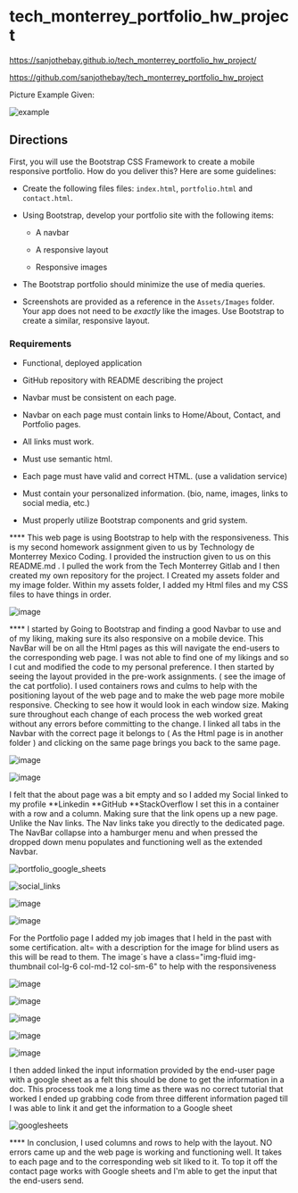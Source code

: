 # tech_monterrey_portfolio_hw_project

https://sanjothebay.github.io/tech_monterrey_portfolio_hw_project/


https://github.com/sanjothebay/tech_monterrey_portfolio_hw_project


Picture Example Given:


![example](https://user-images.githubusercontent.com/67298961/95285808-4c31a200-0827-11eb-9dfd-61d6a0f8786b.JPG)



## Directions

First, you will use the Bootstrap CSS Framework to create a mobile responsive portfolio. How do you deliver this? Here are some guidelines:

* Create the following files files: `index.html`, `portfolio.html` and `contact.html`.

* Using Bootstrap, develop your portfolio site with the following items:

   * A navbar

   * A responsive layout

   * Responsive images

* The Bootstrap portfolio should minimize the use of media queries.

* Screenshots are provided as a reference in the `Assets/Images` folder. Your app does not need to be _exactly_ like the images. Use Bootstrap to create a similar, responsive 
layout.

### Requirements

* Functional, deployed application

* GitHub repository with README describing the project

* Navbar must be consistent on each page.

* Navbar on each page must contain links to Home/About, Contact, and Portfolio pages.

* All links must work.

* Must use semantic html.

* Each page must have valid and correct HTML. (use a validation service)

* Must contain your personalized information. (bio, name, images, links to social media, etc.)

* Must properly utilize Bootstrap components and grid system.



****  This web page is using Bootstrap to help with the responsiveness. This is my second homework assignment given to us by Technology de Monterrey Mexico Coding. 
I provided the instruction given to us on this README.md . 
I pulled the work from the Tech Monterrey Gitlab and I then created my own repository for the project. I Created my assets folder and my image folder. 
Within my assets folder, I added my Html files and my CSS files to have things in order. 


![image](https://user-images.githubusercontent.com/67298961/95398146-aa639100-08ca-11eb-9ece-d8c9b017dec4.png)



 ****  I started by Going to Bootstrap and finding a good Navbar to use and of my liking, making sure its also responsive on a mobile device. This NavBar will be on all the Html pages as this will navigate the end-users to the corresponding web page. I was not able to find one of my likings and so I cut and modified the code to my personal preference. 
I then started by seeing the layout provided in the pre-work assignments. ( see the image of the cat portfolio).
I used containers rows and culms to help with the positioning layout of the web page and to make the web page more mobile responsive.  Checking to see how it would look in each window size. Making sure throughout each change of each process the web worked great without any errors before committing to the change. 
I linked all tabs in the Navbar with the correct page it belongs to ( As the Html page is in another folder ) and clicking on the same page brings you back to the same page. 


![image](https://user-images.githubusercontent.com/67298961/95398677-0da1f300-08cc-11eb-9f4f-7a0301d9357f.png)



![image](https://user-images.githubusercontent.com/67298961/95398218-e0087a00-08ca-11eb-8e38-3ac91bf9ea9e.png)


I felt that the about page was a bit empty and so I added my Social linked to my profile
**Linkedin 
**GitHub
**StackOverflow
I set this in a container with a row and a column. Making sure that the link opens up a new page. 
Unlike the Nav links. The Nav links take you directly to the dedicated page. 
The NavBar collapse into a hamburger menu and when pressed the dropped down menu populates and functioning well as the extended Navbar.


![portfolio_google_sheets](https://user-images.githubusercontent.com/67298961/95285276-07593b80-0826-11eb-81cf-58aa2e76acb3.JPG)



![social_links](https://user-images.githubusercontent.com/67298961/95285308-19d37500-0826-11eb-91b0-3721c44fbb8c.JPG)



![image](https://user-images.githubusercontent.com/67298961/95398720-2c07ee80-08cc-11eb-9a5e-5bfea3d1204e.png)



![image](https://user-images.githubusercontent.com/67298961/95399386-aedd7900-08cd-11eb-9e74-a17e4e433efe.png)



For the Portfolio page I added my job images that I held in the past with some certification. 
alt= with a description for the image for blind users as this will be read to them.
The image´s have a class="img-fluid img-thumbnail col-lg-6 col-md-12 col-sm-6" to help with the responsiveness 


![image](https://user-images.githubusercontent.com/67298961/95398628-f105bb00-08cb-11eb-81cd-c6587fb46af4.png)



![image](https://user-images.githubusercontent.com/67298961/95398600-d3d0ec80-08cb-11eb-857d-e220720118f6.png)



![image](https://user-images.githubusercontent.com/67298961/95399273-6e7dfb00-08cd-11eb-8dc0-2eae32f5b875.png)





![image](https://user-images.githubusercontent.com/67298961/95398441-61600c80-08cb-11eb-8643-08cd1a68d3b7.png)



![image](https://user-images.githubusercontent.com/67298961/95398417-4beae280-08cb-11eb-8dc3-de79839b6c32.png)


I then added linked the input information provided by the end-user page with a google sheet as a felt this should be done to get the information in a doc. 
This process took me a long time as there was no correct tutorial that worked I ended up grabbing code from three different information paged till I was able to link it and get 
the information to a Google sheet


![googlesheets](https://user-images.githubusercontent.com/67298961/95285505-95cdbd00-0826-11eb-9931-a9d6737075ce.JPG)


****  In conclusion, I used columns and rows to help with the layout. NO errors came up and the web page is working and functioning well. It takes to each page and to the 
corresponding web sit liked to it. To top it off the contact page works with Google sheets and I'm able to get the input that the end-users send. 


